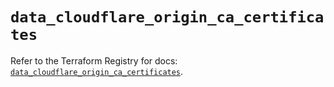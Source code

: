 # `data_cloudflare_origin_ca_certificates`

Refer to the Terraform Registry for docs: [`data_cloudflare_origin_ca_certificates`](https://registry.terraform.io/providers/cloudflare/cloudflare/5.5.0/docs/data-sources/origin_ca_certificates).
